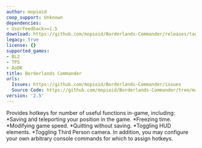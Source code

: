 ```yaml
---
author: mopioid
coop_support: Unknown
dependencies:
- UserFeedback>=1.5
download: https://github.com/mopioid/Borderlands-Commander/releases/tag/2.5
legacy: true
license: {}
supported_games:
- BL2
- TPS
- AoDK
title: Borderlands Commander
urls:
  Issues: https://github.com/mopioid/Borderlands-Commander/issues
  Source Code: https://github.com/mopioid/Borderlands-Commander/tree/master
version: '2.5'
---
```

Provides hotkeys for number of useful functions in-game, including:
*Saving and teleporting your position in the game.
*Freezing time.
*Modifying game speed.
*Quitting without saving.
*Toggling HUD elements.
*Toggling Third Person camera.
In addition, you may configure your own arbitrary console commands for which to assign hotkeys.